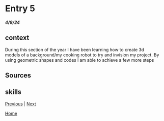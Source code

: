 # Entry 5
##### 4/8/24

## context
During this section of the year I have been learning how to create 3d models of a background/my cooking robot to try and invision my project. By using geometric shapes and codes I am able to achieve a few more steps


## Sources


## skills

[Previous](entry04.md) | [Next](entry06.md)

[Home](../README.md)
